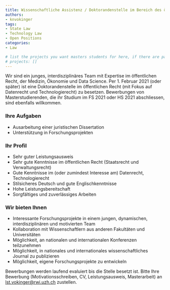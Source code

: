 ```yaml
---
title: Wissenschaftliche Assistenz / Doktorandenstelle im Bereich des öffentlichen Rechts (Schwerpunkt Staatsrecht, Datenrecht, Technologierecht) 50-100 %
authors:
- knvokinger
tags: 
- State Law
- Technology Law
- Open Positions
categories:
- Law

# list the projects you want masters students for here, if there are pages for them
# projects: []
---
```


Wir sind ein junges, interdisziplinäres Team mit Expertise im öffentlichen Recht, der Medizin, Ökonomie und Data Science. Per 1. Februar 2021 (oder später) ist eine Doktorandenstelle im öffentlichen Recht (mit Fokus auf Datenrecht und Technologierecht) zu besetzen. Bewerbungen von Masterstudierenden, die ihr Studium im FS 2021 oder HS 2021 abschliessen, sind ebenfalls willkommen.

### Ihre Aufgaben

- Ausarbeitung einer juristischen Dissertation
- Unterstützung in Forschungsprojekten

### Ihr Profil

- Sehr guter Leistungsausweis
- Sehr gute Kenntnisse im öffentlichen Recht (Staatsrecht und Verwaltungsrecht)
- Gute Kenntnisse im (oder zumindest Interesse am) Datenrecht, Technologierecht
- Stilsicheres Deutsch und gute Englischkenntnisse
- Hohe Leistungsbereitschaft
- Sorgfältiges und zuverlässiges Arbeiten

### Wir bieten Ihnen

- Interessante Forschungsprojekte in einem jungen, dynamischen, interdisziplinären und motivierten Team
- Kollaboration mit Wissenschaftlern aus anderen Fakultäten und Universitäten
- Möglichkeit, an nationalen und internationalen Konferenzen teilzunehmen
- Möglichkeit, in nationales und internationales wissenschaftliches Journal zu publizieren
- Möglichkeit, eigene Forschungsprojekte zu entwickeln


Bewerbungen werden laufend evaluiert bis die Stelle besetzt ist. Bitte Ihre Bewerbung (Motivationsschreiben, CV, Leistungsausweis, Masterarbeit) an lst.vokinger@rwi.uzh.ch zustellen.
